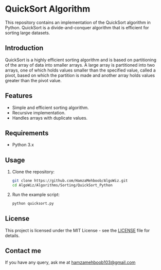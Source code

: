 # QuickSort Algorithm

This repository contains an implementation of the QuickSort algorithm in Python. QuickSort is a divide-and-conquer algorithm that is efficient for sorting large datasets.

## Introduction

QuickSort is a highly efficient sorting algorithm and is based on partitioning of the array of data into smaller arrays. A large array is partitioned into two arrays, one of which holds values smaller than the specified value, called a pivot, based on which the partition is made and another array holds values greater than the pivot value.

## Features

- Simple and efficient sorting algorithm.
- Recursive implementation.
- Handles arrays with duplicate values.

## Requirements

- Python 3.x

## Usage

1. Clone the repository:
    ```sh
    git clone https://github.com/HamzaMehboob/AlgoWiz.git
    cd AlgoWiz/Algorithms/Sorting/QuickSort_Python
    ```

2. Run the example script:
    ```sh
    python quicksort.py
    ```

## License

This project is licensed under the MIT License - see the [LICENSE](LICENSE) file for details.

## Contact me

If you have any query, ask me at hamzamehboob103@gmail.com